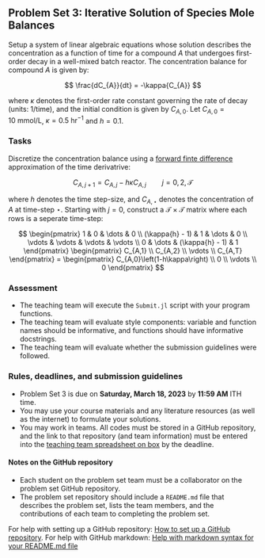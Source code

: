 ## Problem Set 3: Iterative Solution of Species Mole Balances

Setup a system of linear algebraic equations whose solution describes the concentration as a function of time for a compound $A$ that undergoes first-order decay in a well-mixed batch reactor. The concentration balance for compound $A$ is given by:

$$
\frac{dC_{A}}{dt} = -\kappa{C_{A}}
$$

where $\kappa$ denotes the first-order rate constant governing the rate of decay (units: 1/time), and the initial condition is given by $C_{A,0}$. Let $C_{A,0} = 10~\text{mmol/L}$, $\kappa = 0.5~\text{hr}^{-1}$ and $h = 0.1$. 

### Tasks

Discretize the concentration balance using a [forward finte difference](https://en.wikipedia.org/wiki/Finite_difference) approximation of the time derivatrive:

$$
C_{A,j+1} = C_{A,j} - h\kappa{C_{A,j}}\qquad{j=0,2,\mathcal{T}}
$$

where $h$ denotes the time step-size, and $C_{A,\star}$ denotes the concentration of $A$ at time-step $\star$. Starting with $j=0$, construct a $\mathcal{T}\times\mathcal{T}$ matrix where each rows is a seperate time-step:

$$
\begin{pmatrix}
1 & 0 & \dots & 0 \\
(\kappa{h} - 1) & 1 & \dots & 0 \\
\vdots & \vdots & \vdots & \vdots \\
0 & \dots & (\kappa{h} - 1) & 1
\end{pmatrix}
\begin{pmatrix}
C_{A,1} \\
C_{A,2} \\
\vdots \\
C_{A,T}
\end{pmatrix} = 
\begin{pmatrix}
C_{A,0}\left(1-h\kappa\right) \\
0 \\
\vdots \\
0 
\end{pmatrix}
$$


### Assessment
* The teaching team will execute the `Submit.jl` script with your program functions. 
* The teaching team will evaluate style components: variable and function names should be informative, and functions should have informative docstrings. 
* The teaching team will evaluate whether the submission guidelines were followed.

### Rules, deadlines, and submission guidelines
* Problem Set 3 is due on __Saturday, March 18, 2023__ by __11:59 AM__ ITH time. 
* You may use your course materials and any literature resources (as well as the internet) to formulate your solutions.
* You may work in teams. All codes must be stored in a GitHub repository, and the link to that repository (and team information) must be entered into the [teaching team spreadsheet on box](https://cornell.box.com/s/hzioytetv3eb1trs4uoymo5kynbj13so) by the deadline. 

#### Notes on the GitHub repository
* Each student on the problem set team must be a collaborator on the problem set GitHub repository. 
* The problem set repository should include a `README.md` file that describes the problem set, lists the team members, and the contributions of each team to completing the problem set.

For help with setting up a GitHub repository: [How to set up a GitHub repository](https://docs.github.com/en/repositories/creating-and-managing-repositories/creating-a-new-repository). For help with GitHub markdown: [Help with markdown syntax for your README.md file](https://docs.github.com/en/get-started/writing-on-github/getting-started-with-writing-and-formatting-on-github/basic-writing-and-formatting-syntax)